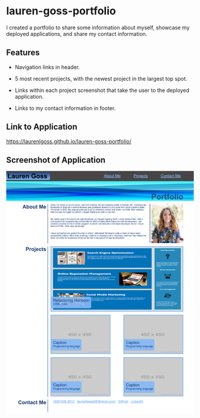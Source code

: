 # lauren-goss-portfolio

I created a portfolio to share some information about myself, showcase my deployed applications, and share my contact information.

## Features

* Navigation links in header.

* 5 most recent projects, with the newest project in the largest top spot.

* Links within each project screenshot that take the user to the deployed application.

* Links to my contact information in footer.

## Link to Application

https://laurenlgoss.github.io/lauren-goss-portfolio/

## Screenshot of Application

![Portfolio Screenshot](./assets/images/portfolio-screenshot.png)